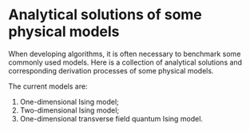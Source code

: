 # Analytical solutions of some physical models

When developing algorithms, it is often necessary to benchmark some commonly used models. Here is a collection of analytical solutions and corresponding derivation processes of some physical models.

The current models are:
1. One-dimensional Ising model;
2. Two-dimensional Ising model;
3. One-dimensional transverse field quantum Ising model.
